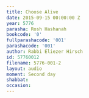 ```yaml
---
title: Choose Alive
date: 2015-09-15 00:00:00 Z
year: 5776
parasha: Rosh Hashanah
bookcode: '0'
fullparashacode: '001'
parashacode: '001'
author: Rabbi Eliezer Hirsch
id: 57760012
filename: 5776-001-2
layout: audio
moment: Second day
shabbat: 
occasion: 
---
```


